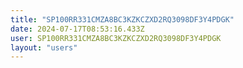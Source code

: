 ```yaml
---
title: "SP100RR331CMZA8BC3KZKCZXD2RQ3098DF3Y4PDGK"
date: 2024-07-17T08:53:16.433Z
user: SP100RR331CMZA8BC3KZKCZXD2RQ3098DF3Y4PDGK
layout: "users"
---
```

    